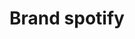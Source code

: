 ---
title: Brand spotify
tags: ["brand", "spotify", "music", "streaming", "audio", "playlists", "songs"]
icon: brand-spotify
svg: '<svg xmlns="http://www.w3.org/2000/svg" width="24" height="24" fill="none" viewBox="0 0 24 24" stroke-width="1.5" stroke-linecap="round" stroke-linejoin="round" stroke="currentColor"><circle cx="12" cy="12" r="9"/><path stroke-miterlimit="10" d="M6.5 9.284c3.633-1.4 7.77-.9 11 1.3m-9.688 1.8c2.724-1 5.752-.7 8.073 1m-7.165 2c2.018-.8 4.239-.5 6.055.7"/></svg>'
---
